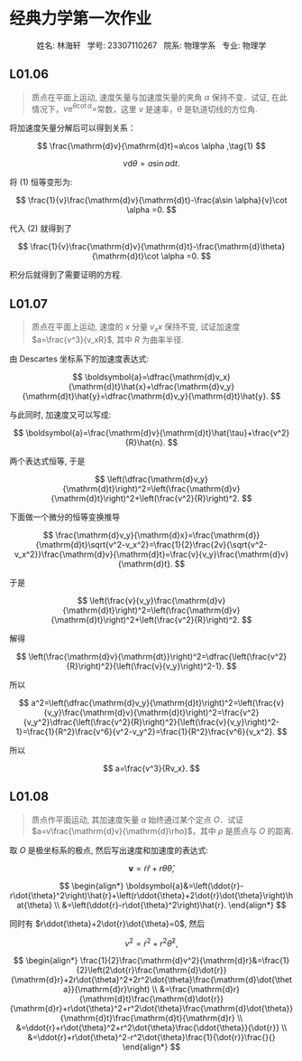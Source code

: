 # 经典力学第一次作业

<p align="center"> 姓名: 林海轩 &nbsp 学号: 23307110267 &nbsp 院系: 物理学系 &nbsp 专业: 物理学 </p align="center">

## L01.06
> 质点在平面上运动, 速度矢量与加速度矢量的夹角 $\alpha$ 保持不变．试证, 在此情况下，$v\mathrm{e}^{\theta \cot\alpha}=$常数，这里 $v$ 是速率，$\theta$ 是轨道切线的方位角.

将加速度矢量分解后可以得到关系：

$$
\frac{\mathrm{d}v}{\mathrm{d}t}=a\cos \alpha ,\tag{1}
$$

$$
v\mathrm{d}\theta =a\sin \alpha \mathrm{d}t.\tag{2}
$$

将 (1) 恒等变形为:

$$
\frac{1}{v}\frac{\mathrm{d}v}{\mathrm{d}t}-\frac{a\sin \alpha}{v}\cot \alpha =0.
$$

代入 (2) 就得到了

$$
\frac{1}{v}\frac{\mathrm{d}v}{\mathrm{d}t}-\frac{\mathrm{d}\theta}{\mathrm{d}t}\cot \alpha =0.
$$

积分后就得到了需要证明的方程.

## L01.07

> 质点在平面上运动, 速度的 $x$ 分量 $v_xx$ 保持不变, 试证加速度 $a=\frac{v^3}{v_xR}$, 其中 $R$ 为曲率半径.

由 Descartes 坐标系下的加速度表达式:

$$
\boldsymbol{a}=\dfrac{\mathrm{d}v_x}{\mathrm{d}t}\hat{x}+\dfrac{\mathrm{d}v_y}{\mathrm{d}t}\hat{y}=\dfrac{\mathrm{d}v_y}{\mathrm{d}t}\hat{y}.
$$

与此同时, 加速度又可以写成:

$$
\boldsymbol{a}=\frac{\mathrm{d}v}{\mathrm{d}t}\hat{\tau}+\frac{v^2}{R}\hat{n}.
$$

两个表达式恒等, 于是

$$
\left(\dfrac{\mathrm{d}v_y}{\mathrm{d}t}\right)^2=\left(\frac{\mathrm{d}v}{\mathrm{d}t}\right)^2+\left(\frac{v^2}{R}\right)^2.
$$

下面做一个微分的恒等变换推导

$$
\frac{\mathrm{d}v_y}{\mathrm{d}x}=\frac{\mathrm{d}}{\mathrm{d}t}\sqrt{v^2-v_x^2}=\frac{1}{2}\frac{2v}{\sqrt{v^2-v_x^2}}\frac{\mathrm{d}v}{\mathrm{d}t}=\frac{v}{v_y}\frac{\mathrm{d}v}{\mathrm{d}t}.
$$

于是

$$
\left(\frac{v}{v_y}\frac{\mathrm{d}v}{\mathrm{d}t}\right)^2=\left(\frac{\mathrm{d}v}{\mathrm{d}t}\right)^2+\left(\frac{v^2}{R}\right)^2.
$$

解得

$$
\left(\frac{\mathrm{d}v}{\mathrm{dt}}\right)^2=\dfrac{\left(\frac{v^2}{R}\right)^2}{\left(\frac{v}{v_y}\right)^2-1}.
$$

所以

$$
a^2=\left(\dfrac{\mathrm{d}v_y}{\mathrm{d}t}\right)^2=\left(\frac{v}{v_y}\frac{\mathrm{d}v}{\mathrm{d}t}\right)^2=\frac{v^2}{v_y^2}\dfrac{\left(\frac{v^2}{R}\right)^2}{\left(\frac{v}{v_y}\right)^2-1}=\frac{1}{R^2}\frac{v^6}{v^2-v_y^2}=\frac{1}{R^2}\frac{v^6}{v_x^2}.
$$

所以

$$
a=\frac{v^3}{Rv_x}.
$$

## L01.08

> 质点作平面运动, 其加速度矢量 $a$ 始终通过某个定点 $O$．试证 $a=v\frac{\mathrm{d}v}{\mathrm{d}\rho}$，其中 $ρ$ 是质点与 $O$ 的距离.

取 $O$ 是极坐标系的极点, 然后写出速度和加速度的表达式:

$$
\boldsymbol{v}=\dot{r}\hat{r}+r\dot{\theta}\hat{\theta},
$$

$$
\begin{align*}
\boldsymbol{a}&=\left(\ddot{r}-r\dot{\theta}^2\right)\hat{r}+\left(r\ddot{\theta}+2\dot{r}\dot{\theta}\right)\hat{\theta}
\\
&=\left(\ddot{r}-r\dot{\theta}^2\right)\hat{r}.
\end{align*}
$$

同时有 $r\ddot{\theta}+2\dot{r}\dot{\theta}=0$, 然后

$$
v^2=\dot{r}^2+r^2\dot{\theta}^2,
$$

$$
\begin{align*}
\frac{1}{2}\frac{\mathrm{d}v^2}{\mathrm{d}r}&=\frac{1}{2}\left(2\dot{r}\frac{\mathrm{d}\dot{r}}{\mathrm{d}r}+2r\dot{\theta}^2+2r^2\dot{\theta}\frac{\mathrm{d}\dot{\theta}}{\mathrm{d}r}\right)
\\
&=\frac{\mathrm{d}r}{\mathrm{d}t}\frac{\mathrm{d}\dot{r}}{\mathrm{d}r}+r\dot{\theta}^2+r^2\dot{\theta}\frac{\mathrm{d}\dot{\theta}}{\mathrm{d}t}\frac{\mathrm{d}t}{\mathrm{d}r}
\\
&=\ddot{r}+r\dot{\theta}^2+r^2\dot{\theta}\frac{\ddot{\theta}}{\dot{r}}
\\
&=\ddot{r}+r\dot{\theta}^2-r^2\dot{\theta}\frac{1}{\dot{r}}\frac{}{}
\end{align*}
$$
